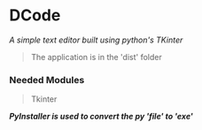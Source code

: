 # DCode
_A simple text editor built using python's TKinter_

> The application is in the 'dist' folder

### Needed Modules
> Tkinter

**_PyInstaller is used to convert the py 'file' to 'exe'_**